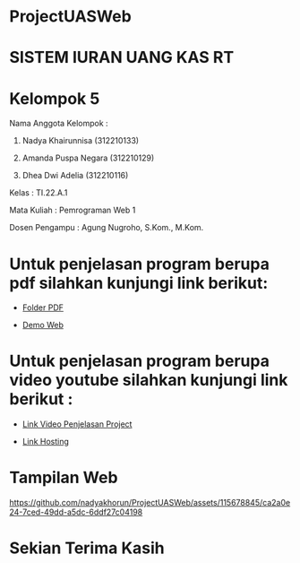 # ProjectUASWeb

# SISTEM IURAN UANG KAS RT

# Kelompok 5

Nama Anggota Kelompok    : 

1. Nadya Khairunnisa (312210133)
                   
2. Amanda Puspa Negara (312210129)

3. Dhea Dwi Adelia (312210116)
   
Kelas            : TI.22.A.1

Mata Kuliah      : Pemrograman Web 1

Dosen Pengampu   : Agung Nugroho, S.Kom., M.Kom.

# Untuk penjelasan program berupa pdf silahkan kunjungi link berikut:

- [Folder PDF](https://drive.google.com/file/d/1DAlIKi9XdCuQUaEWYDjj7Cgfjz9DtcGm/view?usp=sharing)

- [Demo Web](https://drive.google.com/file/d/1-l3nV-3cwbZLRMpIefyeGgxsi5sHemft/view?usp=drivesdk)

# Untuk penjelasan program berupa video youtube silahkan kunjungi link berikut :

- [Link Video Penjelasan Project](https://youtu.be/Ph7Ci21IHFE?si=Rcg_vUd0_FcwGWby)

- [Link Hosting](https://kasiuranrt.my.id)

# Tampilan Web

https://github.com/nadyakhorun/ProjectUASWeb/assets/115678845/ca2a0e24-7ced-49dd-a5dc-6ddf27c04198


# Sekian Terima Kasih
